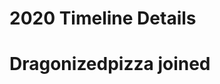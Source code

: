 # 2020 Timeline Details                                                    
# Dragonizedpizza joined
